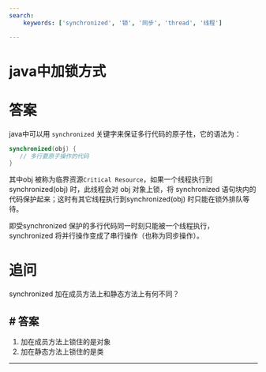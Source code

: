 ```yaml
---
search:
    keywords: ['synchronized', '锁', '同步', 'thread', '线程']

---
```


# java中加锁方式

# 答案
java中可以用 `synchronized` 关键字来保证多行代码的原子性，它的语法为：
```java
synchronized(obj) {
   // 多行要原子操作的代码
}
```
其中obj 被称为临界资源`Critical Resource`，如果一个线程执行到synchronized(obj) 时，此线程会对 obj 对象上锁，将 synchronized 语句块内的代码保护起来；这时有其它线程执行到synchronized(obj) 时只能在锁外排队等待。

即受synchronized 保护的多行代码同一时刻只能被一个线程执行，synchronized 将并行操作变成了串行操作（也称为同步操作）。

# 追问
synchronized 加在成员方法上和静态方法上有何不同？

## # 答案
1) 加在成员方法上锁住的是对象
2) 加在静态方法上锁住的是类

---
